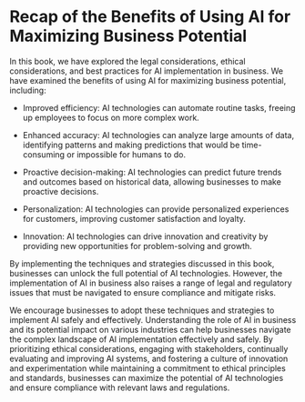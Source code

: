 Recap of the Benefits of Using AI for Maximizing Business Potential
===============================================================================

In this book, we have explored the legal considerations, ethical considerations, and best practices for AI implementation in business. We have examined the benefits of using AI for maximizing business potential, including:

* Improved efficiency: AI technologies can automate routine tasks, freeing up employees to focus on more complex work.

* Enhanced accuracy: AI technologies can analyze large amounts of data, identifying patterns and making predictions that would be time-consuming or impossible for humans to do.

* Proactive decision-making: AI technologies can predict future trends and outcomes based on historical data, allowing businesses to make proactive decisions.

* Personalization: AI technologies can provide personalized experiences for customers, improving customer satisfaction and loyalty.

* Innovation: AI technologies can drive innovation and creativity by providing new opportunities for problem-solving and growth.

By implementing the techniques and strategies discussed in this book, businesses can unlock the full potential of AI technologies. However, the implementation of AI in business also raises a range of legal and regulatory issues that must be navigated to ensure compliance and mitigate risks.

We encourage businesses to adopt these techniques and strategies to implement AI safely and effectively. Understanding the role of AI in business and its potential impact on various industries can help businesses navigate the complex landscape of AI implementation effectively and safely. By prioritizing ethical considerations, engaging with stakeholders, continually evaluating and improving AI systems, and fostering a culture of innovation and experimentation while maintaining a commitment to ethical principles and standards, businesses can maximize the potential of AI technologies and ensure compliance with relevant laws and regulations.
